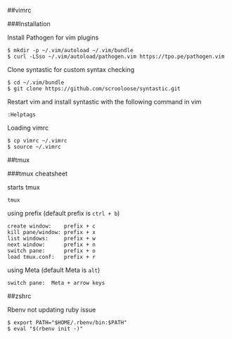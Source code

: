 ##vimrc

###Installation

Install Pathogen for vim plugins

```
$ mkdir -p ~/.vim/autoload ~/.vim/bundle
$ curl -LSso ~/.vim/autoload/pathogen.vim https://tpo.pe/pathogen.vim
```

Clone syntastic for custom syntax checking 

```
$ cd ~/.vim/bundle
$ git clone https://github.com/scrooloose/syntastic.git
```

Restart vim and install syntastic with the following command in vim
```
:Helptags
```

Loading vimrc
```
$ cp vimrc ~/.vimrc
$ source ~/.vimrc
```

##tmux

###tmux cheatsheet

starts tmux

`tmux`

using prefix (default prefix is `ctrl + b`)
```
create window:    prefix + c 
kill pane/window: prefix + x
list windows:     prefix + w
next window:      prefix + n
switch pane:      prefix + o
load tmux.conf:   prefix + r
```

using Meta (default Meta is `alt`)
```
switch pane:  Meta + arrow keys
```

##zshrc

Rbenv not updating ruby issue
```
$ export PATH="$HOME/.rbenv/bin:$PATH"
$ eval "$(rbenv init -)"
```

